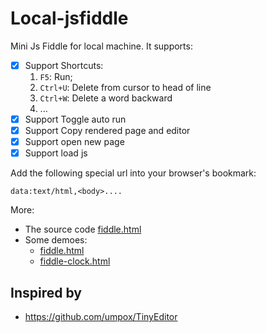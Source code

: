 # Local-jsfiddle
Mini Js Fiddle for local machine. It supports:
- [x] Support Shortcuts:  
    1. `F5`: Run; 
    2. `Ctrl+U`: Delete from cursor to head of line
    3. `Ctrl+W`: Delete a word backward
    4. ...
- [x] Support Toggle auto run
- [x] Support Copy rendered page and editor
- [x] Support open new page
- [x] Support load js

Add the following special url into your browser's bookmark:

    data:text/html,<body>....

More:
- The source code [fiddle.html](fiddle.html)
- Some demoes:
    - [fiddle.html](https://rawgit.com/ahuigo/local-jsfiddle/master/fiddle.html)
    - [fiddle-clock.html](https://rawgit.com/ahuigo/local-jsfiddle/master/fiddle-clock.html)

## Inspired by
- https://github.com/umpox/TinyEditor
